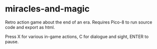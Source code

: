 # miracles-and-magic
Retro action game about the end of an era. Requires Pico-8 to run source code and export as html.

Press X for various in-game actions, C for dialogue and sight, ENTER to pause.
